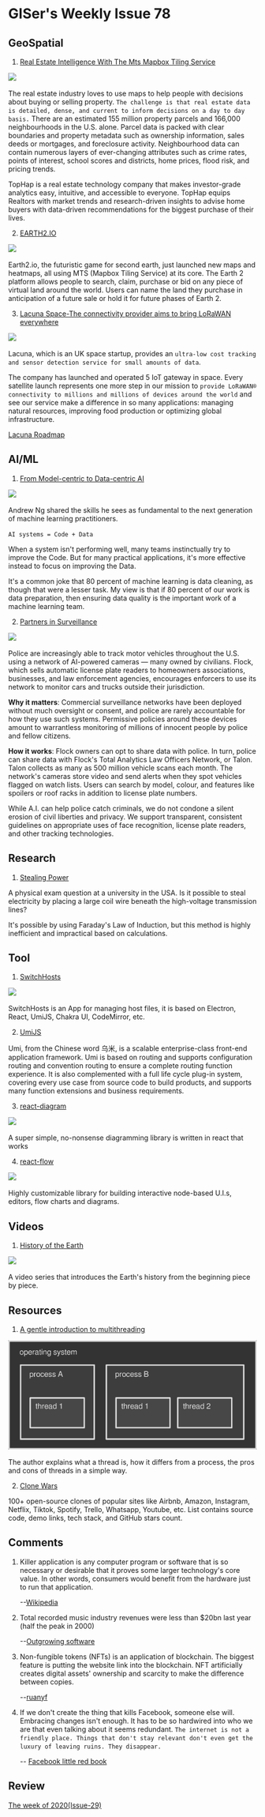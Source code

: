 # GISer's Weekly Issue 78

## GeoSpatial

1. [Real Estate Intelligence With The Mts Mapbox Tiling Service](https://www.mapbox.com/blog/real-estate-intelligence-with-the-mts-mapbox-tiling-service)

![](https://assets.website-files.com/5f2a93fe880654a977c51043/60494cc2eb3b871c6597a0dd_image2.png)

The real estate industry loves to use maps to help people with decisions about buying or selling property. `The challenge is that real estate data is detailed, dense, and current to inform decisions on a day to day basis.` There are an estimated 155 million property parcels and 166,000 neighbourhoods in the U.S. alone. Parcel data is packed with clear boundaries and property metadata such as ownership information, sales deeds or mortgages, and foreclosure activity. Neighbourhood data can contain numerous layers of ever-changing attributes such as crime rates, points of interest, school scores and districts, home prices, flood risk, and pricing trends.

TopHap is a real estate technology company that makes investor-grade analytics easy, intuitive, and accessible to everyone. TopHap equips Realtors with market trends and research-driven insights to advise home buyers with data-driven recommendations for the biggest purchase of their lives.

2. [EARTH2.IO](https://www.mapbox.com/blog/earth2-io-the-futuristic-game-launches-heat-maps-powered-by-mts-mapbox-tiling-service)

![](https://assets.website-files.com/5f2a93fe880654a977c51043/6037ae55576cc1228532dcd8_image5.png)

Earth2.io, the futuristic game for second earth, just launched new maps and heatmaps, all using MTS (Mapbox Tiling Service) at its core. The Earth 2 platform allows people to search, claim, purchase or bid on any piece of virtual land around the world. Users can name the land they purchase in anticipation of a future sale or hold it for future phases of Earth 2.

3. [Lacuna Space-The connectivity provider aims to bring LoRaWAN everywhere](https://lacuna.space)

![](https://lacuna.space/wp-content/uploads/2021/03/lacuna-satellite-launch-march-2021-05-683x1024.jpg)

Lacuna, which is an UK space startup, provides an `ultra-low cost tracking and sensor detection service for small amounts of data`.

The company has launched and operated 5 IoT gateway in space. Every satellite launch represents one more step in our mission to `provide LoRaWAN® connectivity to millions and millions of devices around the world` and see our service make a difference in so many applications: managing natural resources, improving food production or optimizing global infrastructure.

[Lacuna Roadmap](https://www.youtube.com/watch?v=3769Xc46eUY)

## AI/ML

1. [From Model-centric to Data-centric AI](https://www.deeplearning.ai/the-batch/issue-84/)

![](https://www.deeplearning.ai/wp-content/uploads/2021/03/Screen-Shot-2021-03-24-at-1.08.18-PM-copy.png)

Andrew Ng shared the skills he sees as fundamental to the next generation of machine learning practitioners.

`AI systems = Code + Data`

When a system isn't performing well, many teams instinctually try to improve the Code. But for many practical applications, it's more effective instead to focus on improving the Data.

It's a common joke that 80 percent of machine learning is data cleaning, as though that were a lesser task. My view is that if 80 percent of our work is data preparation, then ensuring data quality is the important work of a machine learning team.

2. [Partners in Surveillance](https://www.deeplearning.ai/the-batch/issue-84/)

![](https://www.deeplearning.ai/wp-content/uploads/2021/03/ezgif.com-gif-maker-2021-03-08T132001.099.gif)

Police are increasingly able to track motor vehicles throughout the U.S. using a network of AI-powered cameras — many owned by civilians. Flock, which sells automatic license plate readers to homeowners associations, businesses, and law enforcement agencies, encourages enforcers to use its network to monitor cars and trucks outside their jurisdiction.

**Why it matters**: Commercial surveillance networks have been deployed without much oversight or consent, and police are rarely accountable for how they use such systems. Permissive policies around these devices amount to warrantless monitoring of millions of innocent people by police and fellow citizens.

**How it works**: Flock owners can opt to share data with police. In turn, police can share data with Flock's Total Analytics Law Officers Network, or Talon. Talon collects as many as 500 million vehicle scans each month. The network's cameras store video and send alerts when they spot vehicles flagged on watch lists. Users can search by model, colour, and features like spoilers or roof racks in addition to license plate numbers.

While A.I. can help police catch criminals, we do not condone a silent erosion of civil liberties and privacy. We support transparent, consistent guidelines on appropriate uses of face recognition, license plate readers, and other tracking technologies.

## Research

1. [Stealing Power](https://users.physics.unc.edu/~deardorf/phys25/rwp/exam1rwpsolution.html)

A physical exam question at a university in the USA. Is it possible to steal electricity by placing a large coil wire beneath the high-voltage transmission lines?

It's possible by using Faraday's Law of Induction, but this method is highly inefficient and impractical based on calculations.

## Tool

1. [SwitchHosts](https://github.com/oldj/SwitchHosts)

![](https://raw.githubusercontent.com/oldj/SwitchHosts/master/screenshots/sh_light.png)

SwitchHosts is an App for managing host files, it is based on Electron, React, UmiJS, Chakra UI, CodeMirror, etc.

2. [UmiJS](https://umijs.org/docs)

Umi, from the Chinese word 乌米, is a scalable enterprise-class front-end application framework. Umi is based on routing and supports configuration routing and convention routing to ensure a complete routing function experience. It is also complemented with a full life cycle plug-in system, covering every use case from source code to build products, and supports many function extensions and business requirements.

3. [react-diagram](https://github.com/projectstorm/react-diagrams)

![](https://github.com/projectstorm/react-diagrams/raw/master/.gitbook/assets/example1.jpg)

A super simple, no-nonsense diagramming library is written in react that works

4. [react-flow](https://github.com/wbkd/react-flow)

![](https://user-images.githubusercontent.com/2857535/95224198-b2540000-07fa-11eb-832d-361d72d60345.jpg)

Highly customizable library for building interactive node-based U.I.s, editors, flow charts and diagrams.

## Videos

1. [History of the Earth](https://www.youtube.com/c/HistoryoftheEarth/videos)

![](https://camo.githubusercontent.com/f0fc21714d41e2736865645d6a96ea291e8eaf693fd0db51d97a12d24d1e0c2c/68747470733a2f2f63646e2e6265656b6b612e636f6d2f626c6f67696d672f61737365742f3230323130332f6267323032313033303830352e6a7067)

A video series that introduces the Earth's history from the beginning piece by piece.

## Resources

1. [A gentle introduction to multithreading](https://www.internalpointers.com/post/gentle-introduction-multithreading)

![](https://raw.githubusercontent.com/monocasual/internalpointers-files/master/2019/02/processes-threads.png)

The author explains what a thread is, how it differs from a process, the pros and cons of threads in a simple way.

2. [Clone Wars](https://github.com/GorvGoyl/Clone-Wars)

100+ open-source clones of popular sites like Airbnb, Amazon, Instagram, Netflix, Tiktok, Spotify, Trello, Whatsapp, Youtube, etc. List contains source code, demo links, tech stack, and GitHub stars count.

## Comments

1.  Killer application is any computer program or software that is so necessary or desirable that it proves some larger technology's core value. In other words, consumers would benefit from the hardware just to run that application.

    --[Wikipedia](https://en.wikipedia.org/wiki/Killer_application)

2.  Total recorded music industry revenues were less than $20bn last year (half the peak in 2000)

    --[Outgrowing software](https://www.ben-evans.com/benedictevans/2021/3/18/outgrowing-software)

3.  Non-fungible tokens (NFTs) is an application of blockchain. The biggest feature is putting the website link into the blockchain. NFT artificially creates digital assets' ownership and scarcity to make the difference between copies.

    --[ruanyf](https://github.com/ruanyf/weekly/blob/master/docs/issue-151.md)

4.  If we don't create the thing that kills Facebook, someone else will. Embracing changes isn't enough. It has to be so hardwired into who we are that even talking about it seems redundant. `The internet is not a friendly place. Things that don't stay relevant don't even get the luxury of leaving ruins. They disappear.`

    -- [Facebook little red book](https://twitter.com/antoniogm/status/1365795467376824320)

## Review

[The week of 2020(Issue-29)](https://github.com/lkcozy/weekly/blob/master/docs/2020/issue-29.md)
